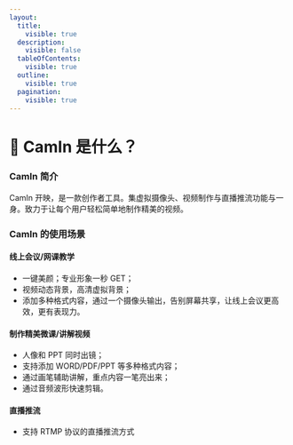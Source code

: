 ```yaml
---
layout:
  title:
    visible: true
  description:
    visible: false
  tableOfContents:
    visible: true
  outline:
    visible: true
  pagination:
    visible: true
---
```


# 🎥 CamIn 是什么？

### CamIn 简介

CamIn 开映，是一款创作者工具。集虚拟摄像头、视频制作与直播推流功能与一身。致力于让每个用户轻松简单地制作精美的视频。

### CamIn 的使用场景

#### **线上会议/网课教学**

* 一键美颜；专业形象一秒 GET；
* 视频动态背景，高清虚拟背景；
* 添加多种格式内容，通过一个摄像头输出，告别屏幕共享，让线上会议更高效，更有表现力。&#x20;

#### **制作精美微课/讲解视频**

* 人像和 PPT 同时出镜；
* 支持添加 WORD/PDF/PPT 等多种格式内容；
* 通过画笔辅助讲解，重点内容一笔亮出来；
* 通过音频波形快速剪辑。

#### 直播推流

* 支持 RTMP 协议的直播推流方式








